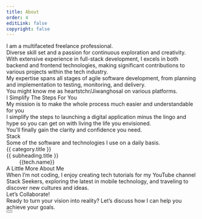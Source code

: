 ```yaml
---
title: About
order: 4
editLink: false
copyright: false
---
```


<div class="my-6 flex md:flex-row flex-column flex-column-reverse md:align-items-start ">
  <div class="md:col-6 col-12">
    <div class="my-4 text-md"> I am a multifaceted freelance professional.</div>
    <div class="my-4 text-md"> Diverse skill set and a passion for continuous exploration and creativity.</div>
    <div class="my-4 text-md">
    With extensive experience in full-stack development, I excels in both backend and frontend technologies, making significant contributions to various projects within the tech industry.</div>
    <div class="my-4 text-md">
    My expertise spans all stages of agile software development, from planning and implementation to testing, monitoring, and delivery.</div>
    <div class="my-4 text-md">
    You might know me as <span class="my-4 font-italic">heartstchr/Jiwanghosal</span> on various platforms.</div>

  </div>
  <div class="md:col-6 col-12 h-30rem overflow-hidden">
    <Image :src="`/img/about/about_jiwanghosal.jpg`" width="100%"/>
  </div>
</div>

<div class="my-6 flex md:flex-row flex-column ">
  <div class="md:col-6 col-12 h-25rem overflow-hidden">
    <Image :src="`/img/about/vue_amsterdam.jpg`" width="100%"/>
  </div>
  <div class="md:col-6 col-12">
    <div class="text-4xl font-bold">I Simplify The Steps For You</div>
    <div class="my-4 text-md">My mission is to make the whole process much easier and understandable for you</div>
    <div class="my-4 text-md">I simplify the steps to launching a digital application minus the lingo and hype so you can get on with living the life you envisioned.</div>
    <div class="my-4 text-md">You'll finally gain the clarity and confidence you need.</div>
  </div>
</div>
<!-- Skills -->
<div class="my-6" id="stack">
  <div class="text-center pb-4">
    <div class="text-4xl font-bold">Stack</div>
    <div class="my-4 text-xl">Some of the software and technologies I use on a daily basis.</div>
  </div>
  <div class="flex flex-wrap gap-2">
    <div v-for="(category, key) in technologies" :key="key" class="flex md:col-12">
      <div class="gap-1 surface-card shadow-1 border-round-md text-900 vp-feature-item">
        <div class="text-2xl font-bold">{{ category.title }}</div>
        <div v-for="(subheading, subKey) in category.subheadings" :key="subKey" class="p-4">
          <div class="text-xl">{{ subheading.title }}</div>
          <div class="p-1">
            <Tag style="border: 2px solid var(--border-color); background: transparent; color: var(--text-color)" v-for="tech in subheading.technologies" :key="tech.name"
              :value="tech.name" class="m-1">
              <div class="flex items-center gap-2 px-1">
                  <img v-if="tech.logoUrl" :src="tech.logoUrl" style="width: 30px" />
                  <i v-else class="pi pi-cog" style="font-size: 1rem"></i>
                  <span class="text-base">{{tech.name}}</span>
              </div>
            </Tag>
          </div>
        </div>
      </div>
    </div>
  </div>
</div>

<div class="pt-8 text-900">
  <div class="text-center pb-4">
    <div class="text-4xl font-bold">A Little More About Me</div>
    <div class="my-4 text-md">When I’m not coding, I enjoy creating tech tutorials for my YouTube channel Stack Seekers, exploring the latest in mobile technology, and traveling to discover new cultures and ideas.</div>
  </div>
</div>

<div class="pt-4 surface-100 shadow-1 vp-feature-item border-round-md text-900">
  <div class="text-center pb-4">
    <div class="my-4 text-md">Let’s Collaborate!</div>
  </div>
  <div class="my-4 text-center text-md">Ready to turn your vision into reality? Let’s discuss how I can help you achieve your goals.
  </div>
  <a href="mailto:jiwan.cse@gmail.com" size="large" color="deeppink" class="flex justify-content-center text-center no-underline"> 
    <Button label="Let's work together" icon="pi pi-envelope" severity="info" raised rounded />
  </a>
  <div class="flex flex-row surface-card justify-content-end flex-wrap gap-4 p-3 px-6 -mx-4 -mb-4 mt-4">
    <a
      v-for="(socialElement, socialIndex) in social"
      :key="socialIndex"
      :href="socialElement.url"
      target="_blank"
      class="flex flex-row text-600 gap-2"
      >
      <i :class="socialElement.icon" style="font-size: 1rem"></i>
      </a>
  </div>
</div>

<script setup lanf="ts">
  
  const technologies = {
  frontend: {
    title: "Frontend Technologies",
    subheadings: {
      frameworks_and_libraries: {
        title: "Frameworks and Libraries",
        technologies: [
          { name: "React", logoUrl: "/img/home/reactjs.png" },
          { name: "Vue.js", logoUrl: "/img/home/vuejs.png" },
        ]
      },
      styling: {
        title: "Styling Tools",
        technologies: [
          { name: "Tailwind CSS", logoUrl: "" },
          { name: "PrimeFlex", logoUrl: "" },
          { name: "Bootstrap", logoUrl: "" },
          { name: "Material-UI", logoUrl: "" },
          { name: "Ant Design", logoUrl: "" },
        ]
      },
      stateManagement: {
        title: "State Management",
        technologies: [
          { name: "Pinia", logoUrl: "" },
          { name: "Redux", logoUrl: "" },
          { name: "vuex", logoUrl: "" },
        ]
      },
      buildTools: {
        title: "Build Tools",
        technologies: [
          { name: "Vite", logoUrl: "" },
          { name: "Rollup", logoUrl: "" },
          { name: "Webpack", logoUrl: "" },
        ]
      },
      testing: {
        title: "Testing",
        technologies: [
          { name: "Jest", logoUrl: "" },
          { name: "Testcafe", logoUrl: "" },
          { name: "Playwrite", logoUrl: "" },
          { name: "Lighthouse", logoUrl: "" },
        ]
      }
    }
  },
  backend: {
    title: "Backend Technologies",
    subheadings: {
      languages_and_frameworks: {
        title: "Languages and Frameworks",
        technologies: [
          { name: "Node.js", logoUrl: "/img/home/nodejs.png" },
          { name: "Express.js", logoUrl: "" },
        ]
      },
      microservices_and_apis: {
        title: "APIs",
        technologies: [
          { name: "RESTful API", logoUrl: "" },
          { name: "Web Socket", logoUrl: "" },
          { name: "GraphQL", logoUrl: "" }
        ]
      }
    }
  },
  database: {
    title: "Databases",
    subheadings: {
      languages_and_frameworks: {
        title: "",
        technologies: [
          { name: "MySQL", logoUrl: "" },
          { name: "PostgreSQL", logoUrl: "" },
          { name: "MS SQL Server", logoUrl: "" },
          { name: "DynamoDB", logoUrl: "" },
          { name: "Firebase Firestore", logoUrl: "" },
          { name: "Prisma", logoUrl: "" },
          { name: "MongoDB", logoUrl: "/img/home/mongodb.png" },
        ]
      },
    }
  },
  deployment: {
    title: "Deployments",
    subheadings: {
      web_hosting: {
        title: "Web Hosting",
        technologies: [
          { name: "Vercel", logoUrl: "" },
          { name: "Netlify", logoUrl: "" },
          { name: "Heroku", logoUrl: "" },
          { name: "Azure", logoUrl: "" },
          { name: "AWS", logoUrl: "" },
        ]
      },
      CI_CD: {
        title: "CI/CD",
        technologies: [
          { name: "Github Action", logoUrl: "" },
          { name: "Azure Devops", logoUrl: "" },
          { name: "GitLab CI/CD", logoUrl: "" },
          { name: "Jenkins", logoUrl: "" },
        ]
      },
    }
  },
  otherTools: {
    title: "OtherTools",
    subheadings: {
      version_control: {
        title: "Version control",
        technologies: [
          { name: "GitHub", logoUrl: "" },
          { name: "GitLab", logoUrl: "" },
          { name: "Bitbucket", logoUrl: "" },
          { name: "Azure Devops", logoUrl: "" },
        ]
      },
      package_manager: {
        title: "Package managers",
        technologies: [
          { name: "npm", logoUrl: "" },
          { name: "yarn", logoUrl: "" },
          { name: "pnpm", logoUrl: "" },
          { name: "bun", logoUrl: "" },
        ]
      },
      code_quality: {
        title: "Code Quality",
        technologies: [
          { name: "ESLint", logoUrl: "" },
          { name: "Prettier", logoUrl: "" },
          { name: "SonarQube", logoUrl: "" },
          { name: "Fortify", logoUrl: "" },
          { name: "Nexus", logoUrl: "" },
        ]
      },
      collaboration: {
        title: "Collaboration",
        technologies: [
          { name: "Jira", logoUrl: "" },
          { name: "Trello", logoUrl: "" },
          { name: "Azure Boards", logoUrl: "" },
          { name: "Slack", logoUrl: "" },
          { name: "Teams", logoUrl: "" },
        ]
      },
    }
  }
};

const getIcon = (logoUrl) => {
  // Placeholder logic for dynamic icon rendering. Replace this with your logic.
  return logoUrl ? 'pi pi-cog' : null;
};
  
  const social= [
    { label: 'linkedin', icon: 'pi pi-linkedin', url: 'https://www.linkedin.com/in/jiwanghosal/' },
    { label: 'stackoverflow', icon: 'pi pi-chart-bar', url: 'https://stackoverflow.com/users/10376224/stchr?tab=profile' },
    { label: 'Instagram', icon: 'pi pi-instagram', url: 'https://www.instagram.com/jiwan_ghosal/' },
    { label: 'youtube', icon: 'pi pi-youtube', url: 'https://www.youtube.com/@stackseekers' },
  ]
</script>
